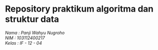 # Repository praktikum algoritma dan struktur data

 *Nama : Panji Wahyu Nugroho*      
 *NIM : 103112400217*      
 *Kelas : IF - 12 - 04* 
